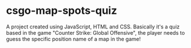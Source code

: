 # csgo-map-spots-quiz
 A project created using JavaScript, HTML and CSS. Basically it's a quiz based in the game "Counter Strike: Global Offensive", the player needs to guess the specific position name of a map in the game!
